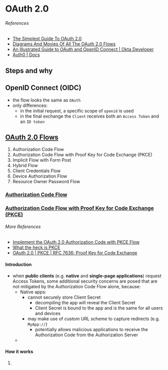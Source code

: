 # OAuth 2.0

###### References
- [The Simplest Guide To OAuth 2.0](https://darutk.medium.com/the-simplest-guide-to-oauth-2-0-8c71bd9a15bb)
- [Diagrams And Movies Of All The OAuth 2.0 Flows](https://darutk.medium.com/diagrams-and-movies-of-all-the-oauth-2-0-flows-194f3c3ade85)
- [An Illustrated Guide to OAuth and OpenID Connect | Okta Developer](https://developer.okta.com/blog/2019/10/21/illustrated-guide-to-oauth-and-oidc#jot-this-down-an-id-token-is-a-jwt)
- [Auth0 | Docs](https://auth0.com/docs/get-started)

## Steps and why 

## OpenID Connect (OIDC)
- the flow looks the same as `OAuth`
- only differences:
    - in the initial request, a specific scope of `openid` is used
    - in the final exchange the `Client` receives both an `Access Token` and an `ID token`

## [OAuth 2.0 Flows](https://auth0.com/docs/flows)
1. Authorization Code Flow 
2. Authorization Code Flow with Proof Key for Code Exchange (PKCE)
3. Implicit Flow with Form Post
4. Hybrid Flow
5. Client Credentials Flow
6. Device Authorization Flow
7. Resource Owner Password Flow

### [Authorization Code Flow](https://auth0.com/docs/flows/authorization-code-flow)

### [Authorization Code Flow with Proof Key for Code Exchange (PKCE)](https://auth0.com/docs/flows/authorization-code-flow-with-proof-key-for-code-exchange-pkce)

###### More References
- [Implement the OAuth 2.0 Authorization Code with PKCE Flow](https://developer.okta.com/blog/2019/08/22/okta-authjs-pkce)
- [What the heck is PKCE](https://medium.com/identity-beyond-borders/what-the-heck-is-pkce-40662e801a76)
- [OAuth 2.0 | PKCE | RFC 7636: Proof Key for Code Exchange](https://oauth.net/2/pkce/)

#### Introduction 
- when **public clients** (e.g. **native** and **single-page applications**) request Access Tokens, some additional security concerns are posed that are not mitigated by the Authorization Code Flow alone, because:
    - Native apps:
        - cannot securely store Client Secret 
            - decompiling the app will reveal the Client Secret
            - Client Secret is bound to the app and is the same for all users and devices
        - may make use of custom URL scheme to capture redirects (e.g. `MyApp://`)
            - potentially allows malicious applications to receive the Authorization Code from the Authorization Server
    - 

#### How it works
1. 

